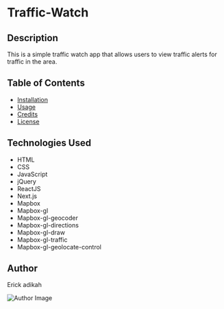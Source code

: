 # Traffic-Watch

## Description

This is a simple traffic watch app that allows users to view traffic alerts for traffic in the area.

## Table of Contents

* [Installation](#installation)
* [Usage](#usage)
* [Credits](#credits)
* [License](#license)

## Technologies Used

* HTML
* CSS
* JavaScript
* jQuery
* ReactJS
* Next.js
* Mapbox
* Mapbox-gl
* Mapbox-gl-geocoder
* Mapbox-gl-directions
* Mapbox-gl-draw
* Mapbox-gl-traffic
* Mapbox-gl-geolocate-control

## Author

Erick adikah

![Author Image](Traffic-Watch/public/images/svg-101.svg)

